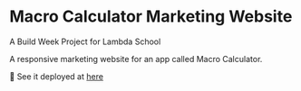 # Macro Calculator Marketing Website
A Build Week Project for Lambda School

A responsive marketing website for an app called Macro Calculator.

🚀 See it deployed at [here](https://bw-macro-calculator.github.io/bw-macro-calculator/)

